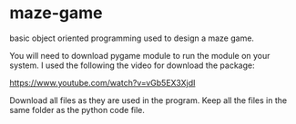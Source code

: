 # maze-game
basic object oriented programming used to design a maze game.


You will need to download pygame module to run the module on your system. I used the following the video for download the package:

https://www.youtube.com/watch?v=vGb5EX3XjdI

Download all files as they are used in the program. Keep all the files in the same folder as the python code file.

